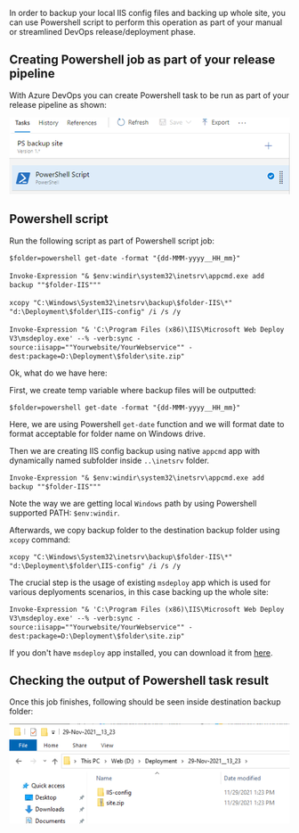 

In order to backup your local IIS config files and backing up whole site, you can use Powershell script to perform this operation as part of your manual or streamlined DevOps release/deployment phase.



## Creating Powershell job as part of your release pipeline

With Azure DevOps you can create Powershell task to be run as part of your release pipeline as shown:

![Azure Powershell task](images/azure_iis_job.png)


## Powershell script

Run the following script as part of Powershell script job:

    $folder=powershell get-date -format "{dd-MMM-yyyy__HH_mm}"

    Invoke-Expression "& $env:windir\system32\inetsrv\appcmd.exe add backup ""$folder-IIS"""

    xcopy "C:\Windows\System32\inetsrv\backup\$folder-IIS\*" "d:\Deployment\$folder\IIS-config" /i /s /y

    Invoke-Expression "& 'C:\Program Files (x86)\IIS\Microsoft Web Deploy V3\msdeploy.exe' --% -verb:sync -source:iisapp=""Yourwebsite/YourWebservice"" -dest:package=D:\Deployment\$folder\site.zip"
    

Ok, what do we have here:

First, we create temp variable where backup files will be outputted:

    $folder=powershell get-date -format "{dd-MMM-yyyy__HH_mm}"

Here, we are using Powershell `get-date` function and we will format date to format acceptable for folder name on Windows drive. 


Then we are creating IIS config backup using native `appcmd` app with dynamically named subfolder inside `..\inetsrv` folder. 

    Invoke-Expression "& $env:windir\system32\inetsrv\appcmd.exe add backup ""$folder-IIS"""

Note the way we are getting local `Windows` path by using Powershell supported PATH: `$env:windir`.

Afterwards, we copy backup folder to the destination backup folder using `xcopy` command:

    xcopy "C:\Windows\System32\inetsrv\backup\$folder-IIS\*" "d:\Deployment\$folder\IIS-config" /i /s /y

The crucial step is the usage of existing `msdeploy` app which is used for various deplyoments scenarios, in this case backing up the whole site:

    Invoke-Expression "& 'C:\Program Files (x86)\IIS\Microsoft Web Deploy V3\msdeploy.exe' --% -verb:sync -source:iisapp=""Yourwebsite/YourWebservice"" -dest:package=D:\Deployment\$folder\site.zip"

If you don't have `msdeploy` app installed, you can download it from [here](https://www.iis.net/downloads/microsoft/web-deploy).

## Checking the output of Powershell task result

Once this job finishes, following should be seen inside destination backup folder:

![Output of Powershell task](images/backup_task_output.png)
